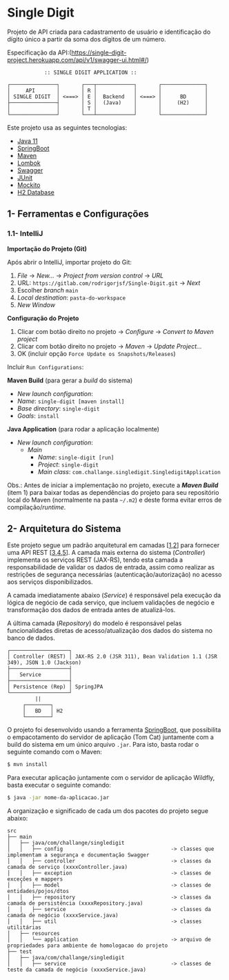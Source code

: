 # Single Digit

Projeto de API criada para cadastramento de usuário e identificação do dígito único a partir da soma dos dígitos de um número.

Especificação da API:(https://single-digit-project.herokuapp.com/api/v1/swagger-ui.html#/)

```
            :: SINGLE DIGIT APPLICATION ::

┌───────────────┐       ┌───┬────────────┐       ┌──────────────┐
│     API       │       │ R │            │       │              │
│ SINGLE DIGIT  │ <===> │ E │  Backend   │ <===> │      BD      │
├───────────────┤       │ S │  (Java)    │       │     (H2)     │
│               │       │ T │            │       │              │
└───────────────┘       └───┴────────────┘       └──────────────┘
```

Este projeto usa as seguintes tecnologias:
- [Java 11](https://www.oracle.com/technetwork/java/javase/downloads/index.html)
- [SpringBoot](https://spring.io/projects/spring-boot)
- [Maven](https://maven.apache.org/)
- [Lombok](https://projectlombok.org/)
- [Swagger](https://swagger.io/solutions/api-documentation/)
- [JUnit](https://junit.org/junit5/)
- [Mockito](https://site.mockito.org/)
- [H2 Database](https://www.h2database.com/html/main.html)

## 1- Ferramentas e Configurações

### 1.1- IntelliJ

**Importação do Projeto (Git)**

Após abrir o IntelliJ, importar projeto do Git:

1. _File_ -> _New..._ -> _Project from version control_ -> _URL_
2. URL: `https://gitlab.com/rodrigorjsf/Single-Digit.git` -> _Next_
3. Escolher _branch_ `main`
4. _Local destination_: `pasta-do-workspace`
5. _New Window_

**Configuração do Projeto**

1. Clicar com botão direito no projeto -> _Configure_ -> _Convert to Maven project_
2. Clicar com botão direito no projeto -> _Maven_ -> _Update Project..._
3. OK (incluir opção `Force Update os Snapshots/Releases`)

Incluir `Run Configurations`:

**Maven Build** (para gerar a _build_ do sistema)
- _New launch configuration_:
- _Name_: `single-digit [maven install]`
- _Base directory_: `single-digit`
- _Goals_: `install`

**Java Application** (para rodar a aplicação localmente)
- _New launch configuration_:
    - _Main_
        - _Name_: `single-digit [run]`
        - _Project_: `single-digit`
        - _Main class_: `com.challange.singledigit.SingledigitApplication`

Obs.: Antes de iniciar a implementação no projeto, execute a **_Maven Build_** (item 1) para baixar todas as dependências do projeto para seu repositório local do Maven (normalmente na pasta `~/.m2`) e deste forma evitar erros de compilação/_runtime_.

## 2- Arquitetura do Sistema

Este projeto segue um padrão arquitetural em camadas [[1](https://www.oreilly.com/library/view/software-architecture-patterns/9781491971437/ch01.html),[2](https://en.wikipedia.org/wiki/Multitier_architecture)] para fornecer uma API REST [[3](https://dzone.com/articles/intro-rest),[4](https://www.quora.com/What-are-RESTful-APIs-and-how-do-they-work),[5](https://blog.caelum.com.br/rest-principios-e-boas-praticas/)]. A camada mais externa do sistema (_Controller_) implementa os serviços REST (JAX-RS), tendo esta camada a responsabilidade de validar os dados de entrada, assim como realizar as restrições de segurança necessárias (autenticação/autorização) no acesso aos serviços disponibilizados.

A camada imediatamente abaixo (_Service_) é responsável pela execução da lógica de negócio de cada serviço, que incluem validações de negócio e transformação dos dados de entrada antes de atualizá-los.

A última camada (_Repository_) do modelo é responsável pelas funcionalidades diretas de acesso/atualização dos dados do sistema no banco de dados.

```
┌───────────────────┐
│ Controller (REST) │ JAX-RS 2.0 (JSR 311), Bean Validation 1.1 (JSR 349), JSON 1.0 (Jackson)
├───────────────────┤
│   Service         │ 
├───────────────────┤
│ Persistence (Rep) │ SpringJPA
└───────────────────┘
         ||
     ┌────────┐
     │   BD   │ H2
     └────────┘
```

O projeto foi desenvolvido usando a ferramenta [SpringBoot](https://thorntail.io/), que possibilita o empacotamento do servidor de aplicação (Tom Cat) juntamente com a build do sistema em um único arquivo `.jar`. Para isto, basta rodar o seguinte comando com o Maven:

```sh
$ mvn install
```

Para executar aplicação juntamente com o servidor de aplicação Wildfly, basta executar o seguinte comando:

```sh
$ java -jar nome-da-aplicacao.jar
```

A organização e significado de cada um dos pacotes do projeto segue abaixo:

```
src
├── main
│   ├── java/com/challange/singledigit
│   │   ├── config                                   -> classes que implementam a segurança e documentação Swagger
│   │   ├── controller                               -> classes da camada de serviço (xxxxController.java)
│   │   ├── exception                                -> classes de exceções e mappers
│   │   ├── model                                    -> classes de entidades/pojos/dtos
│   │   ├── repository                               -> classes da camada de persistência (xxxxRepository.java)
│   │   ├── service                                  -> classes da camada de negócio (xxxxService.java)
│   │   ├── util                                     -> classes utilitárias
│   ├── resources
│   │   └── application                              -> arquivo de propriedades para ambiente de homologacao do projeto
├── test
│   ├── java/com/challange/singledigit
│   │   ├── service                                  -> classes de teste da camada de negócio (xxxxService.java)
```